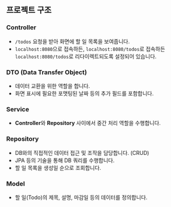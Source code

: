 ## 프로젝트 구조

### **Controller**
- `/todos` 요청을 받아 화면에 할 일 목록을 보여줍니다.
- `localhost:8080`으로 접속하든, `localhost:8080/todos`로 접속하든 `localhost:8080/todos`로 리다이렉트되도록 설정되어 있습니다.

### **DTO (Data Transfer Object)**
- 데이터 교환을 위한 역할을 합니다.
- 화면 표시에 필요한 포맷팅된 날짜 등의 추가 필드를 포함합니다.

### **Service**
- **Controller**와 **Repository** 사이에서 중간 처리 역할을 수행합니다.

### **Repository**
- DB와의 직접적인 데이터 접근 및 조작을 담당합니다. (CRUD)
- JPA 등의 기술을 통해 DB 쿼리를 수행합니다.
- 할 일 목록을 생성일 순으로 조회합니다.

### **Model**
- 할 일(Todo)의 제목, 설명, 마감일 등의 데이터를 정의합니다.
